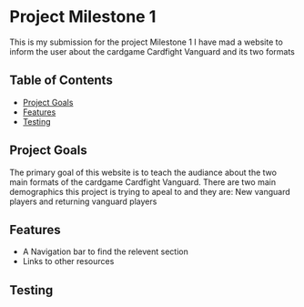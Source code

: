 # Project Milestone 1
This is my submission for the project Milestone 1 I have mad a website to inform the user about the cardgame Cardfight Vanguard and its two formats 

## Table of Contents
- [Project Goals](#project-goals)
- [Features](#features)
- [Testing](#testing)


## Project Goals
The primary goal of this website is to teach the audiance about the two main formats of the cardgame Cardfight Vanguard. There are two main demographics this project is trying to apeal to and they are: New vanguard players and returning vanguard players 

## Features
- A Navigation bar to find the relevent section
- Links to other resources


## Testing

